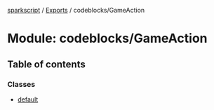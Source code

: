 [sparkscript](../README.md) / [Exports](../modules.md) / codeblocks/GameAction

# Module: codeblocks/GameAction

## Table of contents

### Classes

- [default](../classes/codeblocks_GameAction.default.md)
